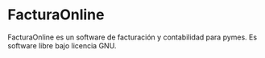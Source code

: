 # FacturaOnline
FacturaOnline es un software de facturación y contabilidad para pymes. 
Es software libre bajo licencia GNU.